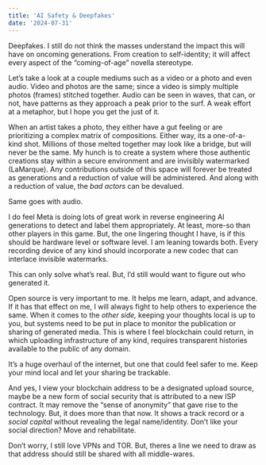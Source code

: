 ```yaml
---
title: 'AI Safety & Deepfakes'
date: '2024-07-31'
---
```


Deepfakes. I still do not think the masses understand the impact this will have on oncoming generations. From creation to self-identity; it will affect every aspect of the “coming-of-age” novella stereotype.

Let’s take a look at a couple mediums such as a video or a photo and even audio. Video and photos are the same; since a video is simply multiple photos (frames) stitched together. Audio can be seen in waves, that can, or not, have patterns as they approach a peak prior to the surf. A weak effort at a metaphor, but I hope you get the just of it.

When an artist takes a photo, they either have a gut feeling or are prioritizing a complex matrix of compositions. Either way, its a one-of-a-kind shot. Millions of those melted together may look like a bridge, but will never be the same. My hunch is to create a system where those authentic creations stay within a secure environment and are invisibly watermarked (LaMarque). Any contributions outside of this space will forever be treated as generations and a reduction of value will be administered. And along with a reduction of value, the *bad actors* can be devalued.

Same goes with audio. 

I do feel Meta is doing lots of great work in reverse engineering AI generations to detect and label them appropriately. At least, more-so than other players in this game. But, the one lingering thought I have, is if this should be hardware level or software level. I am leaning towards both. Every recording device of any kind should incorporate a new codec that can interlace invisible watermarks.

This can only solve what’s real. But, I’d still would want to figure out who generated it.

Open source is very important to me. It helps me learn, adapt, and advance. If it has that effect on me, I will always fight to help others to experience the same. When it comes to the *other side,* keeping your thoughts local is up to you, but systems need to be put in place to monitor the publication or sharing of generated media. This is where I feel blockchain could return, in which uploading infrastructure of any kind, requires transparent histories available to the public of any domain.

It’s a huge overhaul of the internet, but one that could feel safer to me. Keep your mind local and let your sharing be trackable.

And yes, I view your blockchain address to be a designated upload source, maybe be a new form of social security that is attributed to a new ISP contract. It may remove the “sense of anonymity” that gave rise to the technology. But, it does more than that now. It shows a track record or a *social* *capital* without revealing the legal name/identity. Don’t like your social direction? Move and rehabilitate. 

Don’t worry, I still love VPNs and TOR. But, theres a line we need to draw as that address should still be shared with all middle-wares.
